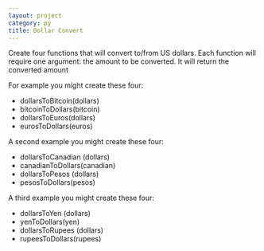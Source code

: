 ```yaml
---
layout: project
category: py
title: Dollar Convert
---
```

Create four functions that will convert to/from US dollars. Each function will require one argument: the amount to be converted. It will return the converted amount

For example you might create these four:
- dollarsToBitcoin(dollars)
- bitcoinToDollars(bitcoin)
- dollarsToEuros(dollars)
- eurosToDollars(euros)

A second example you might create these four:
- dollarsToCanadian (dollars)
- canadianToDollars(canadian)
- dollarsToPesos (dollars)
- pesosToDollars(pesos)

A third example you might create these four:
- dollarsToYen (dollars)
- yenToDollars(yen)
- dollarsToRupees (dollars)
- rupeesToDollars(rupees)
